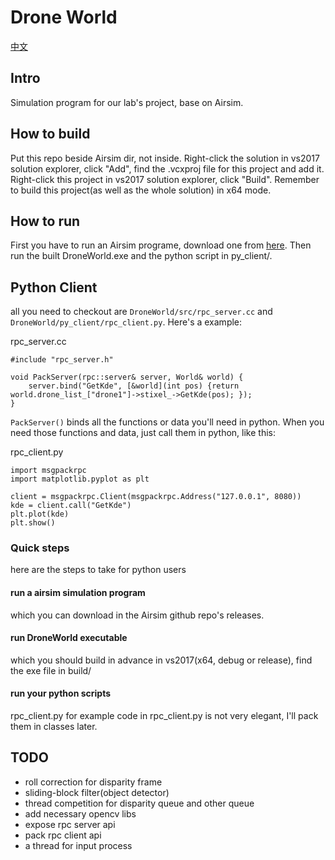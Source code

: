 # Drone World

[中文](./docs/readme_cn.md)

## Intro

Simulation program for our lab's project, base on Airsim.

## How to build

Put this repo beside Airsim dir, not inside. Right-click the solution in vs2017 solution explorer, click "Add", find the .vcxproj file for this project and add it. Right-click this project in vs2017 solution explorer, click "Build". Remember to build this project(as well as the whole solution) in x64 mode.

## How to run

First you have to run an Airsim programe, download one from [here](https://github.com/Microsoft/AirSim/releases). Then run the built DroneWorld.exe and the python script in py_client/.

## Python Client

all you need to checkout are `DroneWorld/src/rpc_server.cc` and `DroneWorld/py_client/rpc_client.py`. Here's a example:

rpc_server.cc
```
#include "rpc_server.h"

void PackServer(rpc::server& server, World& world) {
	server.bind("GetKde", [&world](int pos) {return world.drone_list_["drone1"]->stixel_->GetKde(pos); });
}
```
`PackServer()` binds all the functions or data you'll need in python. When you need those functions and data, just call them in python, like this:

rpc_client.py
```
import msgpackrpc
import matplotlib.pyplot as plt

client = msgpackrpc.Client(msgpackrpc.Address("127.0.0.1", 8080))
kde = client.call("GetKde")
plt.plot(kde)
plt.show()
```

### Quick steps

here are the steps to take for python users

#### run a airsim simulation program

 which you can download in the Airsim github repo's releases.
 
#### run DroneWorld executable

  which you should build in advance in vs2017(x64, debug or release), find the exe file in build/
  
#### run your python scripts

  rpc_client.py for example
  code in rpc_client.py is not very elegant, I'll pack them in classes later.

## TODO

- roll correction for disparity frame
- sliding-block filter(object detector)
- thread competition for disparity queue and other queue
- add necessary opencv libs
- expose rpc server api
- pack rpc client api
- a thread for input process
